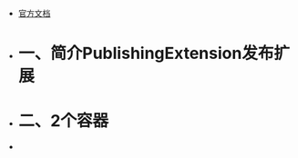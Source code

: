- [官方文档](https://docs.gradle.org/current/dsl/org.gradle.api.publish.PublishingExtension.html)
- # 一、简介PublishingExtension发布扩展
- # 二、2个容器
-